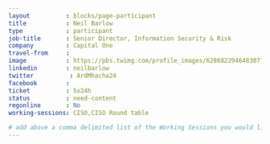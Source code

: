 ```yaml
---
layout          : blocks/page-participant
title           : Neil Barlow
type            : participant
job-title       : Senior Director, Information Security & Risk
company         : Capital One
travel-from     :
image           : https://pbs.twimg.com/profile_images/628682294648307712/Vv0Yk15h_400x400.jpg
linkedin        : neilbarlow
twitter          : ArdMhacha24
facebook        :
ticket          : 5x24h
status          : need-content
regonline       : No
working-sessions: CISO,CISO Round table

# add above a comma delimited list of the Working Sessions you would like to attend (use the session's title)
---
```


<!-- put more details about participant here -->
